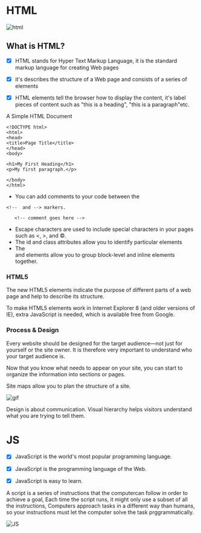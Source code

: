 # HTML   
![html](https://p.kindpng.com/picc/s/23-237381_java-html-language-logo-png-transparent-png.png)

## What is HTML?

- [x] HTML stands for Hyper Text Markup Language, it is the standard markup language for creating Web pages

- [x] it's describes the structure of a Web page and consists of a series of elements

- [x]  HTML elements tell the browser how to display the content, it's label pieces of content such as "this is a heading", "this is a paragraph"etc.

A Simple HTML Document

```
<!DOCTYPE html>
<html>
<head>
<title>Page Title</title>
</head>
<body>

<h1>My First Heading</h1>
<p>My first paragraph.</p>

</body>
</html>
```

- You can add comments to your code between the

```<!--  and --> markers.```

       <!-- comment goes here -->
       
- Escape characters are used to include special characters in your pages such as <, >, and ©.
- The id and class attributes allow you to identify particular elements
- The <div> and <span> elements allow you to group block-level and inline elements together.

### HTML5 
The new HTML5 elements indicate the purpose of different parts of a web page and help to describe its structure.

To make HTML5 elements work in Internet Explorer 8 (and older versions of IE), extra JavaScript is needed, which is available free from Google.

### Process & Design
Every website should be designed for the target audience—not just for yourself or the site owner. It is therefore very important to understand who your target audience is.

Now that you know what needs to appear on your site, you can start to organize the information into sections or pages.

Site maps allow you to plan the structure of a site.


![gif](https://glantz.net/wp-content/uploads/glantz-blog-sitemap-streamline.gif)

Design is about communication. Visual hierarchy helps visitors understand what you are trying to tell them.



# JS

 - [x] JavaScript is the world's most popular programming language.

- [x] JavaScript is the programming language of the Web.

- [x] JavaScript is easy to learn.

A script is a series of instructions that the computercan follow in order to achieve a goal, Each time the script runs, it might only use a subset of all the instructions, Computers approach tasks in a different way than humans, so your instructions must let the computer solve the task prggrammatically. 


![JS](https://www.freecodecamp.org/news/content/images/2020/01/js-image.jpeg)
